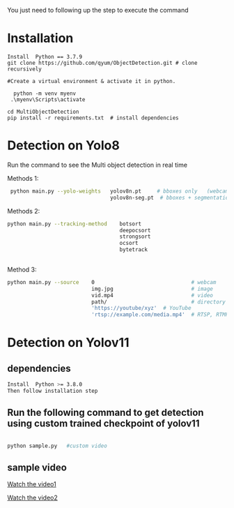 You just need to following up the step to execute the command

# Installation

```
Install  Python == 3.7.9
git clone https://github.com/qyum/ObjectDetection.git # clone recursively

#Create a virtual environment & activate it in python.

  python -m venv myenv  
 .\myenv\Scripts\activate 

cd MultiObjectDetection
pip install -r requirements.txt  # install dependencies 
```

# Detection on Yolo8

Run the command to see the Multi object detection in real time


Methods 1:

```bash
 python main.py --yolo-weights   yolov8n.pt     # bboxes only   (webcam)
                                 yolov8n-seg.pt  # bboxes + segmentation masks (webcam)
```

Methods 2:

```bash
python main.py --tracking-method    botsort     
                                    deepocsort
                                    strongsort
                                    ocsort
                                    bytetrack
                                    
```



Method 3:


```bash
python main.py --source    0                               # webcam
                           img.jpg                         # image
                           vid.mp4                         # video
                           path/                           # directory
                           'https://youtube/xyz'  # YouTube
                           'rtsp://example.com/media.mp4'  # RTSP, RTMP, HTTP stream
```

# Detection on Yolov11 
## dependencies

```bash
Install  Python >= 3.8.0
Then follow installation step


``` 

## Run the following command to get detection using custom trained checkpoint of yolov11
```bash

python sample.py   #custom video

```
## sample video

[Watch the video1](https://drive.google.com/file/d/1L_zt4amJM5Bd8a4Lm05DYxO8ObzVtppp/view?usp=sharing)  

[Watch the video2](https://drive.google.com/file/d/1tcVEL6ysjf6xYE7yYcZZzg0K1o53HEdK/view?usp=sharing)




